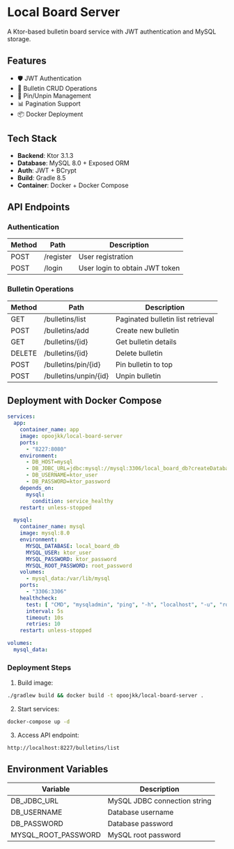 # Local Board Server

A Ktor-based bulletin board service with JWT authentication and MySQL storage.

## Features
- 🛡️ JWT Authentication
- 📝 Bulletin CRUD Operations
- 📌 Pin/Unpin Management
- 📊 Pagination Support
- 📦 Docker Deployment

## Tech Stack
- **Backend**: Ktor 3.1.3
- **Database**: MySQL 8.0 + Exposed ORM
- **Auth**: JWT + BCrypt
- **Build**: Gradle 8.5
- **Container**: Docker + Docker Compose

## API Endpoints

### Authentication
| Method | Path       | Description                   |
|--------|------------|-------------------------------|
| POST   | /register  | User registration            |
| POST   | /login     | User login to obtain JWT token |

### Bulletin Operations
| Method | Path                 | Description                      |
|--------|----------------------|----------------------------------|
| GET    | /bulletins/list      | Paginated bulletin list retrieval |
| POST   | /bulletins/add       | Create new bulletin             |
| GET    | /bulletins/{id}      | Get bulletin details            |
| DELETE | /bulletins/{id}      | Delete bulletin                 |
| POST   | /bulletins/pin/{id}  | Pin bulletin to top              |
| POST   | /bulletins/unpin/{id}| Unpin bulletin                   |

## Deployment with Docker Compose

```yaml:docker-compose.yaml
services:
  app:
    container_name: app
    image: opoojkk/local-board-server
    ports:
      - "8227:8080"
    environment:
      - DB_HOST=mysql
      - DB_JDBC_URL=jdbc:mysql://mysql:3306/local_board_db?createDatabaseIfNotExist=TRUE&allowPublicKeyRetrieval=TRUE&useSSL=FALSE&serverTimezone=UTC
      - DB_USERNAME=ktor_user
      - DB_PASSWORD=ktor_password
    depends_on:
      mysql:
        condition: service_healthy
    restart: unless-stopped

  mysql:
    container_name: mysql
    image: mysql:8.0
    environment:
      MYSQL_DATABASE: local_board_db
      MYSQL_USER: ktor_user
      MYSQL_PASSWORD: ktor_password
      MYSQL_ROOT_PASSWORD: root_password
    volumes:
      - mysql_data:/var/lib/mysql
    ports:
      - "3306:3306"
    healthcheck:
      test: [ "CMD", "mysqladmin", "ping", "-h", "localhost", "-u", "root", "-proot_password" ]
      interval: 5s
      timeout: 10s
      retries: 10
    restart: unless-stopped

volumes:
  mysql_data:
```

### Deployment Steps
1. Build image:
```bash
./gradlew build && docker build -t opoojkk/local-board-server .
```

2. Start services:
```bash
docker-compose up -d
```

3. Access API endpoint:
```
http://localhost:8227/bulletins/list
```

## Environment Variables
| Variable              | Description                      |
|-----------------------|----------------------------------|
| DB_JDBC_URL           | MySQL JDBC connection string    |
| DB_USERNAME           | Database username               |
| DB_PASSWORD           | Database password               |
| MYSQL_ROOT_PASSWORD   | MySQL root password             |
```